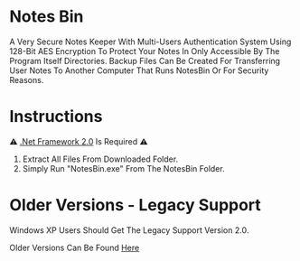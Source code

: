 # Notes Bin
A Very Secure Notes Keeper With Multi-Users Authentication System Using 128-Bit AES Encryption To Protect Your Notes In Only Accessible By The Program Itself Directories. Backup Files Can Be Created For Transferring User Notes To Another Computer That Runs NotesBin Or For Security Reasons.

# Instructions
⚠️ <a href="https://www.microsoft.com/en-us/download/details.aspx?id=1639">.Net Framework 2.0</a> Is Required ⚠️
1) Extract All Files From Downloaded Folder.     
2) Simply Run "NotesBin.exe" From The NotesBin Folder.

# Older Versions - Legacy Support
Windows XP Users Should Get The Legacy Support Version 2.0.

Older Versions Can Be Found <a href="https://github.com/Batdork/NotesBin/tags">Here </a>

